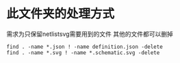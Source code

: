 # 此文件夹的处理方式

需求为只保留netlistsvg需要用到的文件 其他的文件都可以删掉

```
find . -name *.json ! -name definition.json -delete
find . -name *.svg ! -name *.schematic.svg -delete
```

